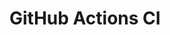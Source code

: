 # GitHub Actions CI

















































































































































































































































































































































































































































































































































































































































































































































































































































































































































































































































































































































































































































































































































































































































































































































































































































































































































































































































































































































































































































































































































































































































































































































































































































































































































































































































































































































































































































































































































































































































































































































































































































































































































































































































































































































































































































































































































































































